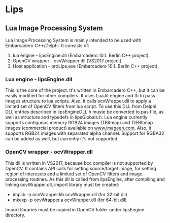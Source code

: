 # Lips
## Lua Image Processing System
Lua Image Processing System is mainly intended to be used with Embarcadero C++/Delphi.
It consists of: 
1. lua engine - lipsEngine.dll (Embarcadero 10.1. Berlin C++ project).    
2. OpenCV wrapper - ocvWrapper.dll (VS2017 project).
3. Host application - proLips.exe (Embarcadero 10.1. Berlin C++ project).

### Lua engine - lipsEngine.dll
This is the core of the project. It's written in Embarcadero C++, but it can be easily modified for other compilers. It uses LuaJit  engine and ffi to pass images structure to lua scripts. Also, it calls ocvWrapper.dll to apply a limited set of OpenCV filters from lua script. To use this DLL from Delphi DLL entries described in lipsEngineDLL.h muste be converted to pas file, as well as structure and typedefs in lipsGlobals.h. Lua engine currently supports contiguous memory RGB24 images (TBitmap) and TIEBItmap images (commercial product) available on www.imageen.com. Also, it supports RGB24 images with separated alpha channel. Support for RGBA32 can be added as well, but currently it's not supported.

### OpenCV wrapper - ocvWrapper.dll
This dll is written in VS2017, because bcc compiler is not supported by OpenCV. It contains API calls for setting source/target image, for setting region of interesets and a limited set of OpenCV filters and image processing routines. As this dll is called from lipsEngine, after compiling and linking ocvWrapper.dll, import library must be created:

- implib -a ocvWrapper.lib ocvWrapper.dll (for 32-bit dll)
- mkexp -p ocvWrapper.a ocvWrapper.dll (for 64-bit dll)

Import libraries must be copied in OpenCV folder under lipsEngine directory.

